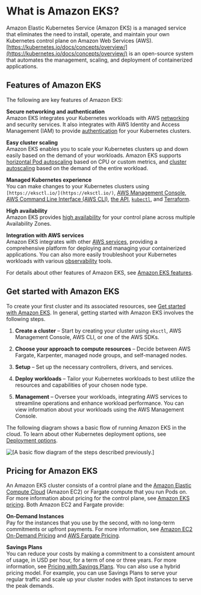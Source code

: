 # What is Amazon EKS?<a name="what-is-eks"></a>

Amazon Elastic Kubernetes Service \(Amazon EKS\) is a managed service that eliminates the need to install, operate, and maintain your own Kubernetes control plane on Amazon Web Services \(AWS\)\. [https://kubernetes.io/docs/concepts/overview/](https://kubernetes.io/docs/concepts/overview/) is an open\-source system that automates the management, scaling, and deployment of containerized applications\.

## Features of Amazon EKS<a name="eks-features"></a>

The following are key features of Amazon EKS:

**Secure networking and authentication**  
Amazon EKS integrates your Kubernetes workloads with AWS [ networking](eks-networking.md) and security services\. It also integrates with AWS Identity and Access Management \(IAM\) to provide [authentication](cluster-auth.md) for your Kubernetes clusters\.

**Easy cluster scaling**  
Amazon EKS enables you to scale your Kubernetes clusters up and down easily based on the demand of your workloads\. Amazon EKS supports [horizontal Pod autoscaling](horizontal-pod-autoscaler.md) based on CPU or custom metrics, and [cluster autoscaling](autoscaling.md) based on the demand of the entire workload\.

**Managed Kubernetes experience**  
You can make changes to your Kubernetes clusters using `[https://eksctl.io/](https://eksctl.io/)`, [AWS Management Console](https://console.aws.amazon.com/eks/), [AWS Command Line Interface \(AWS CLI\)](https://awscli.amazonaws.com/v2/documentation/api/latest/reference/eks/index.html), [the API](https://docs.aws.amazon.com/eks/latest/APIReference/Welcome.html), [`kubectl`](install-kubectl.md), and [Terraform](https://tf-eks-workshop.workshop.aws/)\.

**High availability**  
Amazon EKS provides [high availability](disaster-recovery-resiliency.md) for your control plane across multiple Availability Zones\.

**Integration with AWS services**  
Amazon EKS integrates with other [AWS services](eks-integrations.md), providing a comprehensive platform for deploying and managing your containerized applications\. You can also more easily troubleshoot your Kubernetes workloads with various [observability](eks-observe.md) tools\.

For details about other features of Amazon EKS, see [Amazon EKS features](https://aws.amazon.com/eks/features)\.

## Get started with Amazon EKS<a name="how-eks-works"></a>

To create your first cluster and its associated resources, see [Get started with Amazon EKS](getting-started.md)\. In general, getting started with Amazon EKS involves the following steps\.

1. **Create a cluster** – Start by creating your cluster using `eksctl`, AWS Management Console, AWS CLI, or one of the AWS SDKs\.

1. **Choose your approach to compute resources** – Decide between AWS Fargate, Karpenter, managed node groups, and self\-managed nodes\.

1. **Setup** – Set up the necessary controllers, drivers, and services\. 

1. **Deploy workloads** – Tailor your Kubernetes workloads to best utilize the resources and capabilities of your chosen node type\.

1. **Management** – Oversee your workloads, integrating AWS services to streamline operations and enhance workload performance\. You can view information about your workloads using the AWS Management Console\.

The following diagram shows a basic flow of running Amazon EKS in the cloud\. To learn about other Kubernetes deployment options, see [Deployment options](eks-deployment-options.md)\.

![\[A basic flow diagram of the steps described previously.\]](http://docs.aws.amazon.com/eks/latest/userguide/images/what-is-eks.png)

## Pricing for Amazon EKS<a name="eks-pricing"></a>

An Amazon EKS cluster consists of a control plane and the [Amazon Elastic Compute Cloud](https://aws.amazon.com/ec2/) \(Amazon EC2\) or Fargate compute that you run Pods on\. For more information about pricing for the control plane, see [Amazon EKS pricing](https://aws.amazon.com/eks/pricing)\. Both Amazon EC2 and Fargate provide:

**On\-Demand Instances**  
Pay for the instances that you use by the second, with no long\-term commitments or upfront payments\. For more information, see [Amazon EC2 On\-Demand Pricing](https://aws.amazon.com/ec2/pricing/on-demand/) and [AWS Fargate Pricing](https://aws.amazon.com/fargate/pricing/)\.

**Savings Plans**  
You can reduce your costs by making a commitment to a consistent amount of usage, in USD per hour, for a term of one or three years\. For more information, see [Pricing with Savings Plans](https://aws.amazon.com/savingsplans/pricing/)\. You can also use a hybrid pricing model\. For example, you can use Savings Plans to serve your regular traffic and scale up your cluster nodes with Spot instances to serve the peak demands\.